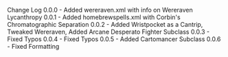 Change Log
0.0.0 - Added wereraven.xml with info on Wereraven Lycanthropy
0.0.1 - Added homebrewspells.xml with Corbin's Chromatographic Separation
0.0.2 - Added Wristpocket as a Cantrip, Tweaked Wereraven, Added Arcane Desperato Fighter Subclass
0.0.3 - Fixed Typos
0.0.4 - Fixed Typos
0.0.5 - Added Cartomancer Subclass
0.0.6 - Fixed Formatting